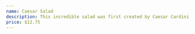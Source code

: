 ```yaml
---
name: Caesar Salad
description: This incredible salad was first created by Caesar Cardini of Tijuana Mexico in 1924. Romaine lettuce, homemade caesar dressing, tortilla strips, salsa fresca, and queso fresco. Add steak $6, Grilled or Shredded Chicken $5, Prawns (5pcs) $7.25, Salmon $11, Fresh Veggies $4, Ground or Shredded Beef $6
price: $12.75
---
```

